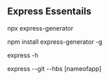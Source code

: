 ## Express Essentails

npx express-generator

npm install express-generator -g

express -h

express --git --hbs [nameofapp]